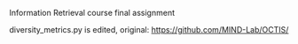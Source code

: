 Information Retrieval course final assignment

diversity_metrics.py is edited, original: https://github.com/MIND-Lab/OCTIS/
